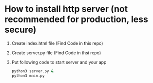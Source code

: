 
# How to install http server (not recommended for production, less secure)
1. Create index.html file (Find Code in this repo)
2. Create server.py file (Find Code in thsi repo)
3. Put following code to start server and your app 
    
     ```bash
     python3 server.py &   
     python3 main.py
    ```       
